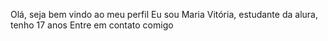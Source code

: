 Olá, seja bem vindo ao meu perfil
Eu sou Maria Vitória, estudante da alura, tenho 17 anos
Entre em contato comigo
